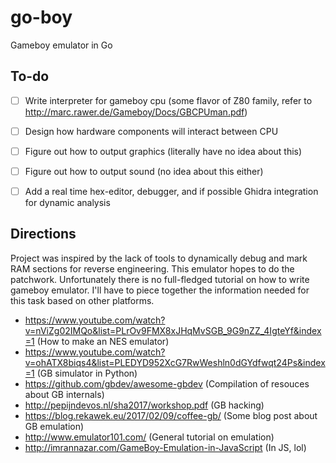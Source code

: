 # go-boy
Gameboy emulator in Go 

## To-do

- [ ] Write interpreter for gameboy cpu (some flavor of Z80 family, refer to http://marc.rawer.de/Gameboy/Docs/GBCPUman.pdf)
- [ ] Design how hardware components will interact between CPU
- [ ] Figure out how to output graphics (literally have no idea about this)
- [ ] Figure out how to output sound (no idea about this either)
- [ ] Add a real time hex-editor, debugger, and if possible Ghidra integration for dynamic analysis


## Directions 

Project was inspired by the lack of tools to dynamically debug and mark RAM sections for reverse engineering. This emulator hopes to do the patchwork. Unfortunately there is no full-fledged tutorial on how to write gameboy emulator. I'll have to piece together the information needed for this task based on other platforms. 

- https://www.youtube.com/watch?v=nViZg02IMQo&list=PLrOv9FMX8xJHqMvSGB_9G9nZZ_4IgteYf&index=1 (How to make an NES emulator)
- https://www.youtube.com/watch?v=ohATX8biqs4&list=PLEDYD952XcG7RwWeshln0dGYdfwqt24Ps&index=1 (GB simulator in Python)
- https://github.com/gbdev/awesome-gbdev (Compilation of resouces about GB internals)
- http://pepijndevos.nl/sha2017/workshop.pdf (GB hacking)
- https://blog.rekawek.eu/2017/02/09/coffee-gb/ (Some blog post about GB emulation)
- http://www.emulator101.com/ (General tutorial on emulation)
- http://imrannazar.com/GameBoy-Emulation-in-JavaScript (In JS, lol)
